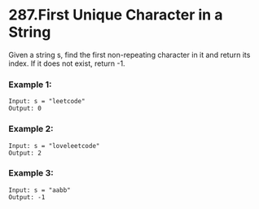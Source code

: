 # 287.First Unique Character in a String 
Given a string s, find the first non-repeating character in it and return its index. If it does not exist, return -1.

### Example 1:
``` 
Input: s = "leetcode"
Output: 0
```
### Example 2:
``` 
Input: s = "loveleetcode"
Output: 2
```
### Example 3:
``` 
Input: s = "aabb"
Output: -1
```